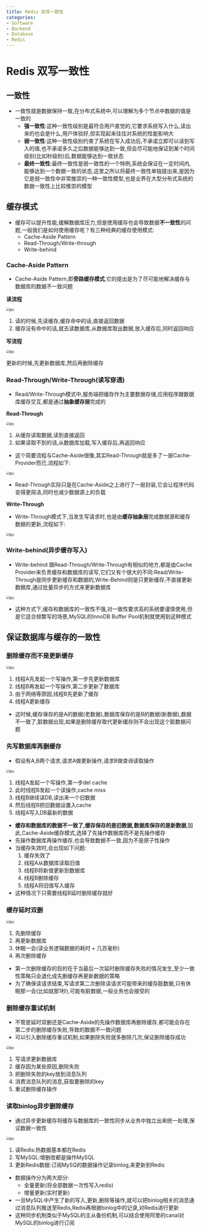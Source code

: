 ```yaml
---
title: Redis 双写一致性
categories:
- Software
- Backend
- Database
- Redis
---
```

# Redis 双写一致性

## 一致性

- 一致性就是数据保持一致,在分布式系统中,可以理解为多个节点中数据的值是一致的
    - **强一致性**:这种一致性级别是最符合用户直觉的,它要求系统写入什么,读出来的也会是什么,用户体验好,但实现起来往往对系统的性能影响大
    - **弱一致性**:这种一致性级别约束了系统在写入成功后,不承诺立即可以读到写入的值,也不承诺多久之后数据能够达到一致,但会尽可能地保证到某个时间级别(比如秒级别)后,数据能够达到一致状态
    - **最终一致性**:最终一致性是弱一致性的一个特例,系统会保证在一定时间内,能够达到一个数据一致的状态,这里之所以将最终一致性单独提出来,是因为它是弱一致性中非常推崇的一种一致性模型,也是业界在大型分布式系统的数据一致性上比较推崇的模型

## 缓存模式

- 缓存可以提升性能,缓解数据库压力,但是使用缓存也会导致数据**不一致性**的问题,一般我们是如何使用缓存呢？有三种经典的缓存使用模式:
    - Cache-Aside Pattern
    - Read-Through/Write-through
    - Write-behind

### Cache-Aside Pattern

- Cache-Aside Pattern,即**旁路缓存模式**,它的提出是为了尽可能地解决缓存与数据库的数据不一致问题

**读流程**

<img src="https://raw.githubusercontent.com/LuShan123888/Files/main/Pictures/20210706181004.webp" alt="图片" style="zoom:50%;" />

1. 读的时候,先读缓存,缓存命中的话,直接返回数据
2. 缓存没有命中的话,就去读数据库,从数据库取出数据,放入缓存后,同时返回响应

**写流程**

<img src="https://raw.githubusercontent.com/LuShan123888/Files/main/Pictures/20210706181020.png" alt="图片" style="zoom:50%;" />

更新的时候,先更新数据库,然后再删除缓存

### Read-Through/Write-Through(读写穿透)

- Read/Write-Through模式中,服务端把缓存作为主要数据存储,应用程序跟数据库缓存交互,都是通过**抽象缓存层**完成的

**Read-Through**

<img src="https://raw.githubusercontent.com/LuShan123888/Files/main/Pictures/20210706181118.png" alt="图片" style="zoom:50%;" />

1. 从缓存读取数据,读到直接返回
2. 如果读取不到的话,从数据库加载,写入缓存后,再返回响应

- 这个简要流程与Cache-Aside很像,其实Read-Through就是多了一层Cache-Provider而已,流程如下:

<img src="https://raw.githubusercontent.com/LuShan123888/Files/main/Pictures/20210706181137.png" alt="图片" style="zoom:50%;" />

- Read-Through实际只是在Cache-Aside之上进行了一层封装,它会让程序代码变得更简洁,同时也减少数据源上的负载

**Write-Through**

- Write-Through模式下,当发生写请求时,也是由**缓存抽象层**完成数据源和缓存数据的更新,流程如下:

<img src="https://raw.githubusercontent.com/LuShan123888/Files/main/Pictures/20210706181204.png" alt="图片" style="zoom:50%;" />

### Write-behind(异步缓存写入)

- Write-behind 跟Read-Through/Write-Through有相似的地方,都是由Cache Provider来负责缓存和数据库的读写,它们又有个很大的不同:Read/Write-Through是同步更新缓存和数据的,Write-Behind则是只更新缓存,不直接更新数据库,通过批量异步的方式来更新数据库

<img src="https://raw.githubusercontent.com/LuShan123888/Files/main/Pictures/20210706181147.webp" alt="图片" style="zoom:50%;" />

- 这种方式下,缓存和数据库的一致性不强,对一致性要求高的系统要谨慎使用,但是它适合频繁写的场景,MySQL的InnoDB Buffer Pool机制就使用到这种模式

## 保证数据库与缓存的一致性

### 删除缓存而不是更新缓存

<img src="https://raw.githubusercontent.com/LuShan123888/Files/main/Pictures/20210706181705.png" alt="图片" style="zoom:50%;" />

1. 线程A先发起一个写操作,第一步先更新数据库
2. 线程B再发起一个写操作,第二步更新了数据库
3. 由于网络等原因,线程B先更新了缓存
4. 线程A更新缓存

- 这时候,缓存保存的是A的数据(老数据),数据库保存的是B的数据(新数据),数据不一致了,脏数据出现,如果是删除缓存取代更新缓存则不会出现这个脏数据问题

### 先写数据库再删缓存

- 假设有A,B两个请求,请求A做更新操作,请求B做查询读取操作

<img src="https://raw.githubusercontent.com/LuShan123888/Files/main/Pictures/20210706182618.png" alt="图片" style="zoom:50%;" />

1. 线程A发起一个写操作,第一步del cache
2. 此时线程B发起一个读操作,cache miss
3. 线程B继续读DB,读出来一个旧数据
4. 然后线程B把旧数据设置入cache
5. 线程A写入DB最新的数据

- **缓存和数据库的数据不一致了,缓存保存的是旧数据,数据库保存的是新数据**,因此,Cache-Aside缓存模式,选择了先操作数据库而不是先操作缓存
- 先操作数据库再操作缓存,也会导致数据不一致,因为不是原子性操作
- 当缓存失效时,会出现如下问题:
    1. 缓存失效了
    2. 线程A从数据库读取旧值
    3. 线程B将新值更新到数据库
    4. 线程B删除缓存
    5. 线程A将旧值写入缓存
- 这种情况下只需要线程B延时删除缓存就好

### 缓存延时双删

<img src="https://raw.githubusercontent.com/LuShan123888/Files/main/Pictures/20210706183915.webp" alt="图片" style="zoom:50%;" />

1. 先删除缓存
2. 再更新数据库
3. 休眠一会(读业务逻辑数据的耗时 + 几百毫秒)
4. 再次删除缓存

- 第一次删除缓存的目的在于当最后一次延时删除缓存失败的情况发生,至少一致性策略只会退化成先删缓存再更新数据的策略
- 为了确保读请求结束,写请求第二次删除读请求可能带来的缓存脏数据,只有休眠那一会(比如就那1秒),可能有脏数据,一般业务也会接受的

### 删除缓存重试机制

- 不管是延时双删还是Cache-Aside的先操作数据库再删除缓存,都可能会存在第二步的删除缓存失败,导致的数据不一致问题
- 可以引入删除缓存重试机制,如果删除失败就多删除几次,保证删除缓存成功

<img src="https://raw.githubusercontent.com/LuShan123888/Files/main/Pictures/20210706183924.png" alt="图片" style="zoom:50%;" />

1. 写请求更新数据库
2. 缓存因为某些原因,删除失败
3. 把删除失败的key放到消息队列
4. 消费消息队列的消息,获取要删除的key
5. 重试删除缓存操作

### 读取binlog异步删除缓存

- 通过异步更新缓存将缓存与数据库的一致性同步从业务中独立出来统一处理,保证数据一致性

<img src="https://raw.githubusercontent.com/LuShan123888/Files/main/Pictures/20210706183929.png" alt="图片" style="zoom:50%;" />

1. 读Redis:热数据基本都在Redis
2. 写MySQL:增删改都是操作MySQL
3. 更新Redis数据:订阅MySQ的数据操作记录binlog,来更新到Redis

- 数据操作分为两大部分:
    - 全量更新(将全部数据一次性写入redis)
    - 增量更新(实时更新)
- 一旦MySQL中产生了新的写入,更新,删除等操作,就可以把binlog相关的消息通过消息队列推送至Redis,Redis再根据binlog中的记录,对Redis进行更新
- 这种同步机制类似于MySQL的主从备份机制,可以结合使用阿里的canal对MySQL的binlog进行订阅

